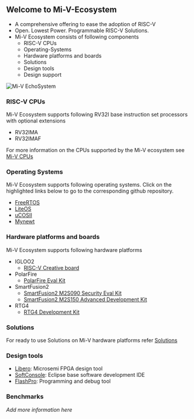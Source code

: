 ## Welcome to Mi-V-Ecosystem
  
- A comprehensive offering to ease the adoption of RISC-V
- Open. Lowest Power. Programmable RISC-V Solutions.
- Mi-V Ecosystem consists of following components
  - RISC-V CPUs
  - Operating-Systems
  - Hardware platforms and boards
  - Solutions
  - Design tools
  - Design support
  
  
![Mi-V EchoSystem](/images/Mi-V_Bubbles.png)
  

### RISC-V CPUs
Mi-V Ecosystem supports following RV32I base instruction set processors with optional extensions
- RV32IMA
- RV32IMAF

For more information on the CPUs supported by the Mi-V ecosystem see [Mi-V CPUs](https://github.com/RISCV-on-Microsemi-FPGA/CPUs)

### Operating Systems

Mi-V Ecosystem supports following operating systems. Click on the highlighted links
below to go to the corresponding github repository.
- [FreeRTOS](https://github.com/RISCV-on-Microsemi-FPGA/FreeRTOS)
- [LiteOS](https://github.com/RISCV-on-Microsemi-FPGA/LiteOS)
- [uCOSII](https://github.com/RISCV-on-Microsemi-FPGA/uCOS)
- [Mynewt](https://github.com/RISCV-on-Microsemi-FPGA/Mynewt)
    
### Hardware platforms and boards

Mi-V Ecosystem supports following hardware platforms
- IGLOO2
  - [RISC-V Creative board](https://github.com/RISCV-on-Microsemi-FPGA/RISC-V-Creative-Board)
- PolarFire
  - [PolarFire Eval Kit](https://github.com/RISCV-on-Microsemi-FPGA/PolarFire-Eval-Kit)
- SmartFusion2
  - [SmartFusion2 M2S090 Security Eval Kit](https://github.com/RISCV-on-Microsemi-FPGA/SmartFusion2-Eval-Kit)
  - [SmartFusion2 M2S150 Advanced Development Kit](https://github.com/RISCV-on-Microsemi-FPGA/SmartFusion2-Advanced-Dev-Kit)
- RTG4
  - [RTG4 Development Kit](https://github.com/RISCV-on-Microsemi-FPGA/RTG4-Development-Kit)
        
### Solutions
For ready to use Solutions on Mi-V hardware platforms refer [Solutions](https://github.com/RISCV-on-Microsemi-FPGA/Solutions)

### Design tools
- [Libero](https://github.com/RISCV-on-Microsemi-FPGA/Design-Tools): Microsemi FPGA design tool
- [SoftConsole](https://github.com/RISCV-on-Microsemi-FPGA/SoftConsole): Eclipse base software development IDE
- [FlashPro](https://github.com/RISCV-on-Microsemi-FPGA/Design-Tools): Programming and debug tool

### Benchmarks
_Add more information here_
